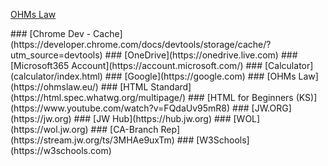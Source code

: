 <!-- <base target="_blank"> -->
<p><a href="https://ohmslaw.eu/" target="_blank">OHMs Law</a></p>
###  [Chrome Dev - Cache](https://developer.chrome.com/docs/devtools/storage/cache/?utm_source=devtools)
###  [OneDrive](https://onedrive.live.com)
###  [Microsoft365 Account](https://account.microsoft.com/)
###  [Calculator](calculator/index.html)
###  [Google](https://google.com)
###  [OHMs Law](https://ohmslaw.eu/)
###  [HTML Standard](https://html.spec.whatwg.org/multipage/)
###  [HTML for Beginners (KS)](https://www.youtube.com/watch?v=FQdaUv95mR8)
###  [JW.ORG](https://jw.org)
###  [JW Hub](https://hub.jw.org)
###  [WOL](https://wol.jw.org)
###  [CA-Branch Rep](https://stream.jw.org/ts/3MHAe9uxTm)
###  [W3Schools](https://w3schools.com)
